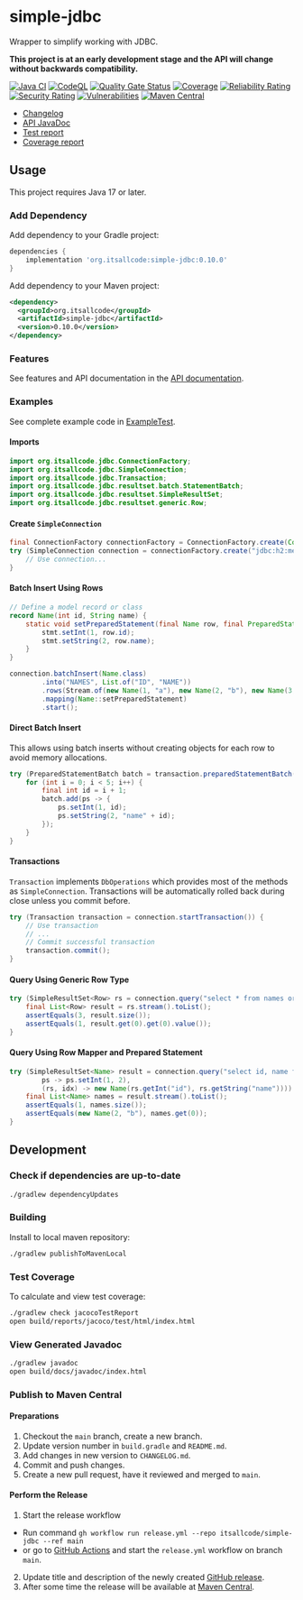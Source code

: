 # simple-jdbc

Wrapper to simplify working with JDBC.

**This project is at an early development stage and the API will change without backwards compatibility.**

[![Java CI](https://github.com/itsallcode/simple-jdbc/actions/workflows/build.yml/badge.svg)](https://github.com/itsallcode/simple-jdbc/actions/workflows/build.yml)
[![CodeQL](https://github.com/itsallcode/simple-jdbc/actions/workflows/codeql-analysis.yml/badge.svg)](https://github.com/itsallcode/simple-jdbc/actions/workflows/codeql-analysis.yml)
[![Quality Gate Status](https://sonarcloud.io/api/project_badges/measure?project=org.itsallcode%3Asimple-jdbc&metric=alert_status)](https://sonarcloud.io/summary/new_code?id=org.itsallcode%3Asimple-jdbc)
[![Coverage](https://sonarcloud.io/api/project_badges/measure?project=org.itsallcode%3Asimple-jdbc&metric=coverage)](https://sonarcloud.io/summary/new_code?id=org.itsallcode%3Asimple-jdbc)
[![Reliability Rating](https://sonarcloud.io/api/project_badges/measure?project=org.itsallcode%3Asimple-jdbc&metric=reliability_rating)](https://sonarcloud.io/summary/new_code?id=org.itsallcode%3Asimple-jdbc)
[![Security Rating](https://sonarcloud.io/api/project_badges/measure?project=org.itsallcode%3Asimple-jdbc&metric=security_rating)](https://sonarcloud.io/summary/new_code?id=org.itsallcode%3Asimple-jdbc)
[![Vulnerabilities](https://sonarcloud.io/api/project_badges/measure?project=org.itsallcode%3Asimple-jdbc&metric=vulnerabilities)](https://sonarcloud.io/summary/new_code?id=org.itsallcode%3Asimple-jdbc)
[![Maven Central](https://img.shields.io/maven-central/v/org.itsallcode/simple-jdbc)](https://search.maven.org/artifact/org.itsallcode/simple-jdbc)

* [Changelog](CHANGELOG.md)
* [API JavaDoc](https://blog.itsallcode.org/simple-jdbc/javadoc/org.itsallcode.jdbc/module-summary.html)
* [Test report](https://blog.itsallcode.org/simple-jdbc/reports/tests/test/index.html)
* [Coverage report](https://blog.itsallcode.org/simple-jdbc/reports/jacoco/test/html/index.html)

## Usage

This project requires Java 17 or later.

### Add Dependency

Add dependency to your Gradle project:

```groovy
dependencies {
    implementation 'org.itsallcode:simple-jdbc:0.10.0'
}
```

Add dependency to your Maven project:

```xml
<dependency>
  <groupId>org.itsallcode</groupId>
  <artifactId>simple-jdbc</artifactId>
  <version>0.10.0</version>
</dependency>
```

### Features

See features and API documentation in the [API documentation](https://blog.itsallcode.org/simple-jdbc/javadoc/org.itsallcode.jdbc/module-summary.html).

### Examples

See complete example code in [ExampleTest](src/test/java/org/itsallcode/jdbc/example/ExampleTest.java).

#### Imports

```java
import org.itsallcode.jdbc.ConnectionFactory;
import org.itsallcode.jdbc.SimpleConnection;
import org.itsallcode.jdbc.Transaction;
import org.itsallcode.jdbc.resultset.batch.StatementBatch;
import org.itsallcode.jdbc.resultset.SimpleResultSet;
import org.itsallcode.jdbc.resultset.generic.Row;
```

#### Create `SimpleConnection`

```java
final ConnectionFactory connectionFactory = ConnectionFactory.create(Context.builder().build());
try (SimpleConnection connection = connectionFactory.create("jdbc:h2:mem:", "user", "password")) {
    // Use connection...
}
```

#### Batch Insert Using Rows

```java
// Define a model record or class
record Name(int id, String name) {
    static void setPreparedStatement(final Name row, final PreparedStatement stmt) throws SQLException {
        stmt.setInt(1, row.id);
        stmt.setString(2, row.name);
    }
}

connection.batchInsert(Name.class)
        .into("NAMES", List.of("ID", "NAME"))
        .rows(Stream.of(new Name(1, "a"), new Name(2, "b"), new Name(3, "c")))
        .mapping(Name::setPreparedStatement)
        .start();
```

#### Direct Batch Insert

This allows using batch inserts without creating objects for each row to avoid memory allocations.

```java
try (PreparedStatementBatch batch = transaction.preparedStatementBatch().into("NAMES", List.of("ID", "NAME")).build()) {
    for (int i = 0; i < 5; i++) {
        final int id = i + 1;
        batch.add(ps -> {
            ps.setInt(1, id);
            ps.setString(2, "name" + id);
        });
    }
}
```

#### Transactions

`Transaction` implements `DbOperations` which provides most of the methods as `SimpleConnection`. Transactions will be automatically rolled back during close unless you commit before.

```java
try (Transaction transaction = connection.startTransaction()) {
    // Use transaction
    // ...
    // Commit successful transaction
    transaction.commit();
}
```

#### Query Using Generic Row Type

```java
try (SimpleResultSet<Row> rs = connection.query("select * from names order by id")) {
    final List<Row> result = rs.stream().toList();
    assertEquals(3, result.size());
    assertEquals(1, result.get(0).get(0).value());
}
```

#### Query Using Row Mapper and Prepared Statement

```java
try (SimpleResultSet<Name> result = connection.query("select id, name from names where id = ?",
        ps -> ps.setInt(1, 2),
        (rs, idx) -> new Name(rs.getInt("id"), rs.getString("name")))) {
    final List<Name> names = result.stream().toList();
    assertEquals(1, names.size());
    assertEquals(new Name(2, "b"), names.get(0));
}
```

## Development

### Check if dependencies are up-to-date

```sh
./gradlew dependencyUpdates
```

### Building

Install to local maven repository:

```sh
./gradlew publishToMavenLocal
```

### Test Coverage

To calculate and view test coverage:

```sh
./gradlew check jacocoTestReport
open build/reports/jacoco/test/html/index.html
```

### View Generated Javadoc

```sh
./gradlew javadoc
open build/docs/javadoc/index.html
```

### Publish to Maven Central

#### Preparations

1. Checkout the `main` branch, create a new branch.
2. Update version number in `build.gradle` and `README.md`.
3. Add changes in new version to `CHANGELOG.md`.
4. Commit and push changes.
5. Create a new pull request, have it reviewed and merged to `main`.

#### Perform the Release

1. Start the release workflow
  * Run command `gh workflow run release.yml --repo itsallcode/simple-jdbc --ref main`
  * or go to [GitHub Actions](https://github.com/itsallcode/simple-jdbc/actions/workflows/release.yml) and start the `release.yml` workflow on branch `main`.
2. Update title and description of the newly created [GitHub release](https://github.com/itsallcode/simple-jdbc/releases).
3. After some time the release will be available at [Maven Central](https://repo1.maven.org/maven2/org/itsallcode/simple-jdbc/).
